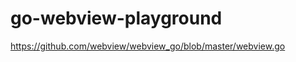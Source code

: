 go-webview-playground
=====================
https://github.com/webview/webview_go/blob/master/webview.go
